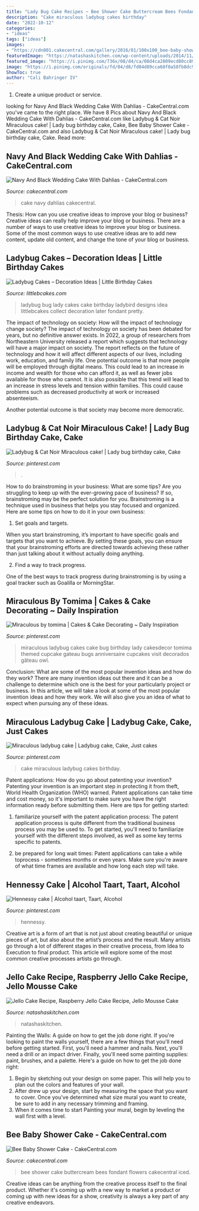 ```yaml
---
title: "Lady Bug Cake Recipes ~ Bee Shower Cake Buttercream Bees Fondant Flowers Cakecentral Iced"
description: "Cake miraculous ladybug cakes birthday"
date: "2022-10-12"
categories:
- "ideas"
tags: ["ideas"]
images:
- "https://cdn001.cakecentral.com/gallery/2016/01/100x100_bee-baby-shower-cake-770480RABKj.jpg"
featuredImage: "https://natashaskitchen.com/wp-content/uploads/2014/11/Raspberry-Jello-Cake-4.jpg"
featured_image: "https://i.pinimg.com/736x/08/d4/ca/08d4ca2809ecd80cc8906df9670caa9b.jpg"
image: "https://i.pinimg.com/originals/fd/04/d8/fd04d89cca68f0a58fb8dc9d40927285.jpg"
ShowToc: true
author: "Cali Bahringer IV"
---
```



1. Create a unique product or service.

	

		
looking for Navy And Black Wedding Cake With Dahlias - CakeCentral.com you've came to the right place. We have 8 Pics about Navy And Black Wedding Cake With Dahlias - CakeCentral.com like Ladybug &amp; Cat Noir Miraculous cake! | Lady bug birthday cake, Cake, Bee Baby Shower Cake - CakeCentral.com and also Ladybug &amp; Cat Noir Miraculous cake! | Lady bug birthday cake, Cake. Read more:
		
    
## Navy And Black Wedding Cake With Dahlias - CakeCentral.com

<img loading=lazy src="http://cdn001.cakecentral.com/gallery/2015/03/900_761325dbvE_navy-and-black-wedding-cake-with-dahlias.jpg" onerror="this.onerror=null;this.src='https://tse2.mm.bing.net/th?id=OIP.gtJeb-3yMpFDwgEdNcjVNQHaI9&amp;pid=15.1';" alt="Navy And Black Wedding Cake With Dahlias - CakeCentral.com">

_Source: cakecentral.com_

>cake navy dahlias cakecentral. 

	

Thesis: How can you use creative ideas to improve your blog or business?
Creative ideas can really help improve your blog or business. There are a number of ways to use creative ideas to improve your blog or business. Some of the most common ways to use creative ideas are to add new content, update old content, and change the tone of your blog or business.

    
## Ladybug Cakes – Decoration Ideas | Little Birthday Cakes

<img loading=lazy src="http://www.littlebcakes.com/wp-content/uploads/2013/08/Ladybug-Cake-Designs.jpg" onerror="this.onerror=null;this.src='https://tse4.mm.bing.net/th?id=OIP.DKOxY38OW9LXC2V5AGxESAHaLJ&amp;pid=15.1';" alt="Ladybug Cakes – Decoration Ideas | Little Birthday Cakes">

_Source: littlebcakes.com_

>ladybug bug lady cakes cake birthday ladybird designs idea littlebcakes collect decoration later fondant pretty. 

	

The impact of technology on society: How will the impact of technology change society?
The impact of technology on society has been debated for years, but no definitive answer exists. In 2022, a group of researchers from Northeastern University released a report which suggests that technology will have a major impact on society. The report reflects on the future of technology and how it will affect different aspects of our lives, including work, education, and family life. 
One potential outcome is that more people will be employed through digital means. This could lead to an increase in income and wealth for those who can afford it, as well as fewer jobs available for those who cannot. It is also possible that this trend will lead to an increase in stress levels and tension within families. This could cause problems such as decreased productivity at work or increased absenteeism. 

Another potential outcome is that society may become more democratic.

    
## Ladybug &amp; Cat Noir Miraculous Cake! | Lady Bug Birthday Cake, Cake

<img loading=lazy src="https://i.pinimg.com/736x/08/d4/ca/08d4ca2809ecd80cc8906df9670caa9b.jpg" onerror="this.onerror=null;this.src='https://tse1.mm.bing.net/th?id=OIP.pjUFMxjBGH-zoxNLoxR0WAHaKz&amp;pid=15.1';" alt="Ladybug &amp; Cat Noir Miraculous cake! | Lady bug birthday cake, Cake">

_Source: pinterest.com_

>. 

	

How to do brainstroming in your business: What are some tips?
Are you struggling to keep up with the ever-growing pace of business? If so, brainstroming may be the perfect solution for you. Brainstroming is a technique used in business that helps you stay focused and organized. Here are some tips on how to do it in your own business: 
1. Set goals and targets.

When you start brainstroming, it’s important to have specific goals and targets that you want to achieve. By setting these goals, you can ensure that your brainstroming efforts are directed towards achieving these rather than just talking about it without actually doing anything. 

2. Find a way to track progress.

One of the best ways to track progress during brainstroming is by using a goal tracker such as Goalilla or MorningStar.

    
## Miraculous By Tomima | Cakes &amp; Cake Decorating ~ Daily Inspiration

<img loading=lazy src="https://i.pinimg.com/736x/a2/c8/5e/a2c85ecef8fbb87ce95101660bde9a9a--miraculous-ladybug-cake-ideas-lady-bug-cake.jpg?b=t" onerror="this.onerror=null;this.src='https://tse3.mm.bing.net/th?id=OIP.aWVswXy7Go2EJZMs-XO5AwHaJ4&amp;pid=15.1';" alt="Miraculous by tomima | Cakes &amp; Cake Decorating ~ Daily Inspiration">

_Source: pinterest.com_

>miraculous ladybug cakes cake bug birthday lady cakesdecor tomima themed cupcake gateau bugs anniversaire cupcakes visit decorados gâteau owl. 

	

Conclusion: What are some of the most popular invention ideas and how do they work?
There are many invention ideas out there and it can be a challenge to determine which one is the best for your particularly project or business. In this article, we will take a look at some of the most popular invention ideas and how they work. We will also give you an idea of what to expect when pursuing any of these ideas.

    
## Miraculous Ladybug Cake | Ladybug Cake, Cake, Just Cakes

<img loading=lazy src="https://i.pinimg.com/originals/a2/9b/51/a29b518a03bb61273844255138a6d701.jpg" onerror="this.onerror=null;this.src='https://tse2.mm.bing.net/th?id=OIP.pIy8-WB_QabcuWHkRR4jrQHaJ4&amp;pid=15.1';" alt="Miraculous ladybug cake | Ladybug cake, Cake, Just cakes">

_Source: pinterest.com_

>cake miraculous ladybug cakes birthday. 

	

Patent applications: How do you go about patenting your invention?
Patenting your invention is an important step in protecting it from theft, World Health Organization (WHO) warned. Patent applications can take time and cost money, so it's important to make sure you have the right information ready before submitting them. Here are tips for getting started:
1. familiarize yourself with the patent application process: The patent application process is quite different from the traditional business process you may be used to. To get started, you'll need to familiarize yourself with the different steps involved, as well as some key terms specific to patents.



2. be prepared for long wait times: Patent applications can take a while toprocess - sometimes months or even years. Make sure you're aware of what time frames are available and how long each step will take.



    
## Hennessy Cake | Alcohol Taart, Taart, Alcohol

<img loading=lazy src="https://i.pinimg.com/originals/fd/04/d8/fd04d89cca68f0a58fb8dc9d40927285.jpg" onerror="this.onerror=null;this.src='https://tse4.mm.bing.net/th?id=OIP.1APCdZvW5yPqIRmhnRQ8JQHaJ4&amp;pid=15.1';" alt="Hennessy cake | Alcohol taart, Taart, Alcohol">

_Source: pinterest.com_

>hennessy. 

	

Creative art is a form of art that is not just about creating beautiful or unique pieces of art, but also about the artist’s process and the result. Many artists go through a lot of different stages in their creative process, from Idea to Execution to final product. This article will explore some of the most common creative processes artists go through.

    
## Jello Cake Recipe, Raspberry Jello Cake Recipe, Jello Mousse Cake

<img loading=lazy src="https://natashaskitchen.com/wp-content/uploads/2014/11/Raspberry-Jello-Cake-4.jpg" onerror="this.onerror=null;this.src='https://tse1.mm.bing.net/th?id=OIP.pj7zN6cB8_YAbjNKpTNsOgHaLH&amp;pid=15.1';" alt="Jello Cake Recipe, Raspberry Jello Cake Recipe, Jello Mousse Cake">

_Source: natashaskitchen.com_

>natashaskitchen. 

	

Painting the Walls: A guide on how to get the job done right.
If you're looking to paint the walls yourself, there are a few things that you'll need before getting started. First, you'll need a hammer and nails. Next, you'll need a drill or an impact driver. Finally, you'll need some painting supplies: paint, brushes, and a palette. Here's a guide on how to get the job done right: 
1) Begin by sketching out your design on some paper. This will help you to plan out the colors and features of your wall. 
2) After drew up your design, start by measuring the space that you want to cover. Once you've determined what size mural you want to create, be sure to add in any necessary trimming and framing. 
3) When it comes time to start Painting your mural, begin by leveling the wall first with a level.

    
## Bee Baby Shower Cake - CakeCentral.com

<img loading=lazy src="https://cdn001.cakecentral.com/gallery/2016/01/100x100_bee-baby-shower-cake-770480RABKj.jpg" onerror="this.onerror=null;this.src='https://tse1.mm.bing.net/th?id=OIP.RIVaUQQBwE4A0u59I9hKlAHaJ4&amp;pid=15.1';" alt="Bee Baby Shower Cake - CakeCentral.com">

_Source: cakecentral.com_

>bee shower cake buttercream bees fondant flowers cakecentral iced. 

	

Creative ideas can be anything from the creative process itself to the final product. Whether it's coming up with a new way to market a product or coming up with new ideas for a show, creativity is always a key part of any creative endeavors.

